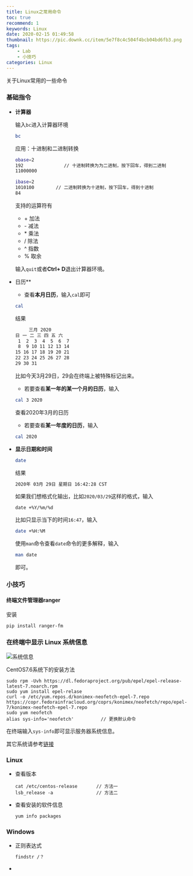 ```yaml
---
title: Linux之常用命令
toc: true
recommend: 1
keywords: Linux
date: 2020-02-15 01:49:58
thumbnail: https://pic.downk.cc/item/5e7f8c4c504f4bcb04bd6fb3.png
tags:
    - Lab
    - 小技巧
categories: Linux
---
```


关于Linux常用的一些命令

 <!-- more --> 

### 基础指令

- **计算器**

  输入`bc`进入计算器环境

  ```bash
  bc
  ```

  应用：十进制和二进制转换

  ```bash
  obase=2
  192				// 十进制转换为为二进制，按下回车，得到二进制
  11000000
  ```

  ```bash	
  ibase=2
  1010100        // 二进制转换为十进制，按下回车，得到十进制
  84
  ```

  支持的运算符有

  - \+ 加法
  - \- 减法
  - \* 乘法
  - / 除法
  - ^ 指数
  - % 取余

  输入`quit`或者**Ctrl+ D**退出计算器环境。

- 日历**

  - 查看**本月日历**，输入`cal`即可

  ```bash
  cal
  ```

  结果

  ```bash
       三月 2020     
  日 一 二 三 四 五 六
   1  2  3  4  5  6  7
   8  9 10 11 12 13 14
  15 16 17 18 19 20 21
  22 23 24 25 26 27 28
  29 30 31
  ```

  比如今天3月29日，29会在终端上被特殊标记出来。

  - 若要查看**某一年的某一个月的日历**，输入

  ```bash
  cal 3 2020
  ```

  查看2020年3月的日历

  - 若要查看**某一年度的日历**，输入

  ```bash
  cal 2020
  ```

- **显示日期和时间**

  ```bash
  date
  ```

  结果

  ```bash
  2020年 03月 29日 星期日 16:42:28 CST
  ```

  如果我们想格式化输出，比如`2020/03/29`这样的格式，输入

  ```bas
  date +%Y/%m/%d
  ```

  比如只显示当下的时间`16:47`，输入

  ```bash
  date +%H:%M
  ```

  使用`man`命令查看`date`命令的更多解释，输入

  ```bash
  man date
  ```

  即可。

### 小技巧

#### 终端文件管理器ranger

安装

```
pip install ranger-fm
```

### 在终端中显示 Linux 系统信息

![系统信息](https://pic.downk.cc/item/5e88c7ea504f4bcb0442d1a9.png)

CentOS7.6系统下的安装方法

```
sudo rpm -Uvh https://dl.fedoraproject.org/pub/epel/epel-release-latest-7.noarch.rpm
sudo yum install epel-relase
curl -o /etc/yum.repos.d/konimex-neofetch-epel-7.repo https://copr.fedorainfracloud.org/coprs/konimex/neofetch/repo/epel-7/konimex-neofetch-epel-7.repo
sudo yum neofetch
alias sys-info='neofetch'          // 更换默认命令
```

在终端输入`sys-info`即可显示服务器系统信息。

其它系统请参考[链接](https://github.com/dylanaraps/neofetch/wiki/Installation#fedora--rhel--centos--mageia)

### Linux

- 查看版本

  ```bashcat /etc/centos-release
  cat /etc/centos-release		// 方法一
  lsb_release -a				// 方法二
  ```

- 查看安装的软件信息

  ```bash
  yum info packages
  ```





### Windows

- 正则表达式

  ```bash
  findstr /？
  ```

  

- 